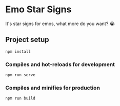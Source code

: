 # Emo Star Signs
It's star signs for emos, what more do you want? 😭

## Project setup
```
npm install
```

### Compiles and hot-reloads for development
```
npm run serve
```

### Compiles and minifies for production
```
npm run build
```
